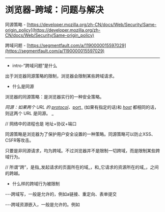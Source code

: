 # 浏览器-跨域：问题与解决

同源策略 - [https://developer.mozilla.org/zh-CN/docs/Web/Security/Same-origin_policy](https://developer.mozilla.org/zh-CN/docs/Web/Security/Same-origin_policy)

跨域问题 - [https://segmentfault.com/a/1190000015597029](https://segmentfault.com/a/1190000015597029)

---

* intro-“跨域问题”是什么

出于浏览器同源策略的限制，浏览器会限制某些跨域请求。

* 什么是同源

浏览器的同源策略：是浏览器实行的一种安全策略。

_同源：如果两个 URL 的 _[protocol](https://developer.mozilla.org/zh-CN/docs/Glossary/Protocol)_、_[port](https://developer.mozilla.org/en-US/docs/Glossary/port)_ (如果有指定的话)和 _[host](https://developer.mozilla.org/en-US/docs/Glossary/host)_ 都相同的话，则这两个 URL 是同源。 _

// 网络中的进程也是 地址+协议+端口

同源策略是浏览器为了保护用户安全设置的一种策略。同源策略可以防止XSS、CSFR等攻击。

只要是非同源请求，均为跨域。不过浏览器并不是限制一切跨域，而是限制某些跨域行为。

// 所谓“跨”，是指_发起请求的页面所在的域_，和_它请求的资源所在的域_，之间的跨越。

* 什么样的跨域行为被限制

---跨域写，一般是允许的，例如a链接、重定向、表单提交

---跨域资源嵌入，一般是允许的。例如<script src="...">嵌入跨域脚本、嵌入跨域CSS、嵌入图片、嵌入iframe 

---跨域读，一般是**不**允许的，

实例尝试：

在[jquery.com](http://jquery.com/)的页面下，控制台运行脚本

`$.ajax({method:"GET",url:"http://www.baidu.com")}`

，向[baidu.com](http://baidu.com/)的发请求，被浏览器将会报错`blocked by CORS policy`

* 为什么有跨域请求

日常工程场景中，难免有服务部署在不同的域名下。一个需求可能要调用不同的服务，就出现了跨域。

* 源的更改

满足一定条件时，页面可以更改其源。只需要通过设置document.domain。

允许的修改是将当前域修改为其父域。例如[translate.google.com](http://translate.google.com/) 和 [apps.google.com](http://apps.google.com/)，都改为[google.com](http://google.com/)。

修改时，端口号自动置为null

注：1 跨域的检测，仅仅通过url首部来判断，而不通过ip地址判断（可能两个域的协议 + ip + 端口是相同的，但是浏览器判断不了，因为同源是前端策略，不会去检测服务端的事实）

2 前端对于协议、端口不同的跨域，是无能为力的

如何解决跨域？

---

* 修改document.domain

浏览器实际上是检查document.domain来判断跨域，所以我们只要通过修改document.domain就可以实现跨域了。

缺陷：只能改成自己 / 改为父级域名，所以这个方法只适合不同子域之间的跨域。

而且会污染document.domain

---

* JSONP

wikipedia - JSONP[https://zh.wikipedia.org/wiki/JSONP](https://zh.wikipedia.org/wiki/JSONP)

利用的是<script>标签允许跨域（请求JS脚本）的特性。

我们知道，普通的跨域请求数据操作，是不被允许的；但是script跨域嵌入资源却是允许的。

script标签本来是设计成可以跨域地读取JS脚本，那要是我们能让服务器配合一下，把传过来的数据_包装_成可执行脚本，不就能用<script>来传数据了嘛。

——这个使用方法就叫JSONP-JSON with padding (填充)

_例子：_

_为了理解这种模式的原理，先想像有一个回传JSON文件的URL，而JavaScript 程序可以用_[XMLHttpRequest](https://zh.wikipedia.org/wiki/XMLHttpRequest)_跟这个URL要数据。假设我们的URL是_ [http://server2.example.com/RetrieveUser?UserId=xxx](http://server2.example.com/RetrieveUser?UserId=xxx) _。假设小明的UserId 是1823，且当浏览器透过URL传小明的UserId，也就是抓取_[http://server2.example.com/RetrieveUser?](http://server2.example.com/RetrieveUser?UserId=1823)[UserId=1823](http://server2.example.com/RetrieveUser?UserId=1823)_，得到：_

```
{"Name": "小明", "Id" : 1823, "Rank": 7}
```

_这个JSON数据可能是依据传过去URL的查询参数动态产生的。_

_这个时候，把 _[<script>](https://zh.wikipedia.org/wiki/HTML%E5%85%83%E7%B4%A0#script_tag)_元素的src属性设成一个回传JSON的URL是可以想像的，这也代表从HTML页面透过script元素抓取 JSON是可能的。_

_然而，一份JSON文件并不是一个JavaScript程序。为了让浏览器可以在 _[<script>](https://zh.wikipedia.org/wiki/HTML%E5%85%83%E7%B4%A0#script_tag)_元素运行，从src里URL 回传的必须是可执行的JavaScript。在JSONP的使用模式里，该URL回传的是由函数调用包起来的动态生成JSON，这就是JSONP的“填充（padding）”或是“前辍（prefix）”的由来。_

_惯例上浏览器提供_[回调函数](https://zh.wikipedia.org/wiki/%E5%9B%9E%E8%AA%BF%E5%87%BD%E6%95%B8)_的名称当作送至服务器的请求中命名查询参数的一部分，例如：_

```
<script type="text/javascript"src="http://server2.example.com/RetrieveUser?UserId=1823&jsonp=parseResponse"></script>
```

_服务器会在传给浏览器前将JSON数据填充到回调函数（parseResponse）中。浏览器得到的回应已不是单纯的数据叙述而是一个脚本。在本例中，浏览器得到的是_

```
parseResponse({"Name": "小明", "Id" : 1823, "Rank": 7})
```

// 明修栈道（请求）不成，于是暗度陈仓（<script>）

// ——普通请求数据——X

// ——<script>请求脚本——将数据包装成脚本——√

因为JSONP利用了script标签，有点像是“注入”的一段脚本，所以有“主动XSS”内味了。

优点：兼容性好，很原生；

缺点：只支持GET；错误处理机制不佳（相比使用XMLHttpRequest）

---

* CORS

跨域资源共享 Cross-Origin Resource Sharing，是一组新的W3C标准，允许浏览器在一定的规范下，进行原本不被允许的跨域访问。

MDN-CORS [https://developer.mozilla.org/zh-CN/docs/Web/HTTP/Access_control_CORS](https://developer.mozilla.org/zh-CN/docs/Web/HTTP/Access_control_CORS)

阮一峰 [https://www.ruanyifeng.com/blog/2016/04/cors.html](https://www.ruanyifeng.com/blog/2016/04/cors.html)

是跨域问题的官方解决方案、路子最正的方案。

* 功能

_跨域资源共享标准新增了一组 HTTP 首部字段，允许服务器声明哪些源站通过浏览器有权限访问哪些资源。另外，规范要求，对那些可能对服务器数据产生副作用的 HTTP 请求方法（特别是 _[GET](https://developer.mozilla.org/zh-CN/docs/Web/HTTP/Methods/GET)_ 以外的 HTTP 请求，或者搭配某些 MIME 类型的 _[POST](https://developer.mozilla.org/zh-CN/docs/Web/HTTP/Methods/POST)_ 请求），浏览器必须首先使用 _[OPTIONS](https://developer.mozilla.org/zh-CN/docs/Web/HTTP/Methods/OPTIONS)_ 方法发起一个预检请求（preflight request），从而获知服务端是否允许该跨域请求。服务器确认允许之后，才发起实际的 HTTP 请求。在预检请求的返回中，服务器端也可以通知客户端，是否需要携带身份凭证（包括 _[Cookies](https://developer.mozilla.org/zh-CN/docs/Web/HTTP/Cookies)[](https://developer.mozilla.org/zh-CN/docs/Web/HTTP/Cookies)_和 HTTP 认证相关数据）。_

人话总结：CORS标准新增了一组HTTP首部字段；服务器可以提前声明哪些网站可以被允许跨域访问其资源。

* 机制细节

对于不同请求，CORS的处理不同。请求分为两类：简单请求、非简单请求。

简单请求的两个条件

1 使用GET、HEAD、POST； 

2 HTTP头信息不超过：

Accept

Accept-Language

Content-Language

Last-Event-ID

Content-Type：只限于三个值 {application/x-www-form-urlencoded, multipart/form-data, text/plain}

// 这是为了兼容表单。历史上，表单一直可以发出跨域请求。

* 简单请求的过程

对于简单请求，浏览器直接发出CORS请求。具体就是在请求头部加入一个Origin字段，也就是发出请求的源。

下面的例子是一个简单请求的头

```
GET /cors HTTP/1.1
Origin: http://api.bob.com
Host: api.alice.com
Accept-Language: en-US
Connection: keep-alive
User-Agent: Mozilla/5.0...
```

然后服务器收到请求。

如果服务器发现请求的Origin不在服务器许可的范围内：

则服务器返回一个正常的HTTP响应，但不包含Access-Control-Allow-Origin 字段。浏览器就知道出错了，然后在XMLHttpRequest的错误处理中捕获错误。但是状态码中却不会体现，可能仍是200。

如果请求的Origin在允许的范围内：

则服务器的返回响应头中，会多出几个信息字段：

```
Access-Control-Allow-Origin: http://api.bob.com
Access-Control-Allow-Credentials: true
Access-Control-Expose-Headers: FooBar
Content-Type: text/html; charset=utf-8
```

表示通过了服务器的允许。

// 头部信息语义另见 [https://www.ruanyifeng.com/blog/2016/04/cors.html](https://www.ruanyifeng.com/blog/2016/04/cors.html)

* 非简单请求

对于非简单请求，浏览器会在正式通信之前，增加一次“预检”请求，使用的是 OPTIONS 方法。

除了Origin字段，“预检”的请求头还会包含

Access-Control-Request-Method

服务器的回应中也会包含一些额外的字段.

预检通过后, 浏览器再开始发送其原本的业务请求。



基本流程就是浏览器请求头中主动加入**Origin**字段，；服务器的响应头中对应地加入**Access-Contorl-xxxx**字段。

如果是非简单请求，还会额外OPTIONS一次。



* 对比JSONP

CORS更加强大，支持各种方法；不过更加复杂，而且需服务器支持。

---

* nginx反向代理

---

* postMessage

---

* location.hash

---

* websocket

